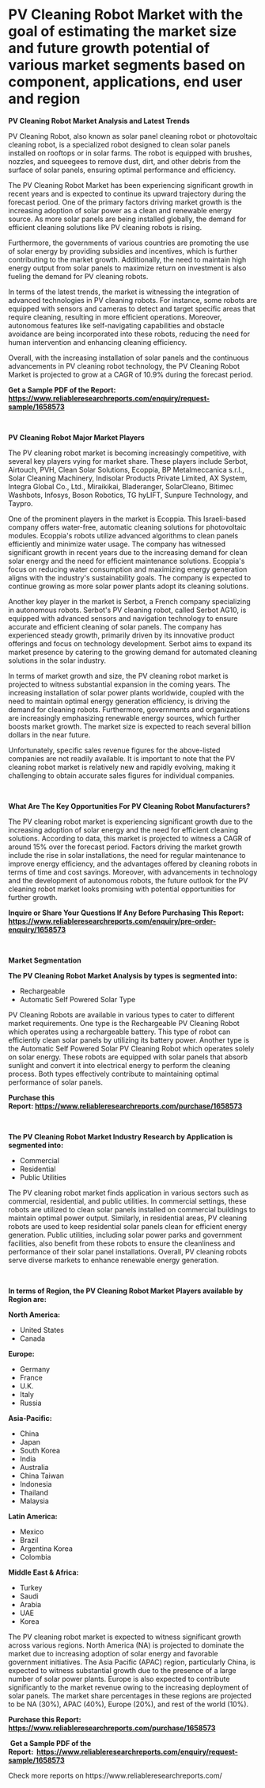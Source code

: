 <p><h1>PV Cleaning Robot Market with the goal of estimating the market size and future growth potential of various market segments based on component, applications, end user and region</h1></p><p><strong>PV Cleaning Robot Market Analysis and Latest Trends</strong></p>
<p><p>PV Cleaning Robot, also known as solar panel cleaning robot or photovoltaic cleaning robot, is a specialized robot designed to clean solar panels installed on rooftops or in solar farms. The robot is equipped with brushes, nozzles, and squeegees to remove dust, dirt, and other debris from the surface of solar panels, ensuring optimal performance and efficiency.</p><p>The PV Cleaning Robot Market has been experiencing significant growth in recent years and is expected to continue its upward trajectory during the forecast period. One of the primary factors driving market growth is the increasing adoption of solar power as a clean and renewable energy source. As more solar panels are being installed globally, the demand for efficient cleaning solutions like PV cleaning robots is rising.</p><p>Furthermore, the governments of various countries are promoting the use of solar energy by providing subsidies and incentives, which is further contributing to the market growth. Additionally, the need to maintain high energy output from solar panels to maximize return on investment is also fueling the demand for PV cleaning robots.</p><p>In terms of the latest trends, the market is witnessing the integration of advanced technologies in PV cleaning robots. For instance, some robots are equipped with sensors and cameras to detect and target specific areas that require cleaning, resulting in more efficient operations. Moreover, autonomous features like self-navigating capabilities and obstacle avoidance are being incorporated into these robots, reducing the need for human intervention and enhancing cleaning efficiency.</p><p>Overall, with the increasing installation of solar panels and the continuous advancements in PV cleaning robot technology, the PV Cleaning Robot Market is projected to grow at a CAGR of 10.9% during the forecast period.</p></p>
<p><strong>Get a Sample PDF of the Report:&nbsp; <a href="https://www.reliableresearchreports.com/enquiry/request-sample/1658573">https://www.reliableresearchreports.com/enquiry/request-sample/1658573</a></strong></p>
<p>&nbsp;</p>
<p><strong>PV Cleaning Robot Major Market Players</strong></p>
<p><p>The PV cleaning robot market is becoming increasingly competitive, with several key players vying for market share. These players include Serbot, Airtouch, PVH, Clean Solar Solutions, Ecoppia, BP Metalmeccanica s.r.l., Solar Cleaning Machinery, Indisolar Products Private Limited, AX System, Integra Global Co., Ltd., Miraikikai, Bladeranger, SolarCleano, Bitimec Washbots, Infosys, Boson Robotics, TG hyLIFT, Sunpure Technology, and Taypro.</p><p>One of the prominent players in the market is Ecoppia. This Israeli-based company offers water-free, automatic cleaning solutions for photovoltaic modules. Ecoppia's robots utilize advanced algorithms to clean panels efficiently and minimize water usage. The company has witnessed significant growth in recent years due to the increasing demand for clean solar energy and the need for efficient maintenance solutions. Ecoppia's focus on reducing water consumption and maximizing energy generation aligns with the industry's sustainability goals. The company is expected to continue growing as more solar power plants adopt its cleaning solutions.</p><p>Another key player in the market is Serbot, a French company specializing in autonomous robots. Serbot's PV cleaning robot, called Serbot AG10, is equipped with advanced sensors and navigation technology to ensure accurate and efficient cleaning of solar panels. The company has experienced steady growth, primarily driven by its innovative product offerings and focus on technology development. Serbot aims to expand its market presence by catering to the growing demand for automated cleaning solutions in the solar industry.</p><p>In terms of market growth and size, the PV cleaning robot market is projected to witness substantial expansion in the coming years. The increasing installation of solar power plants worldwide, coupled with the need to maintain optimal energy generation efficiency, is driving the demand for cleaning robots. Furthermore, governments and organizations are increasingly emphasizing renewable energy sources, which further boosts market growth. The market size is expected to reach several billion dollars in the near future.</p><p>Unfortunately, specific sales revenue figures for the above-listed companies are not readily available. It is important to note that the PV cleaning robot market is relatively new and rapidly evolving, making it challenging to obtain accurate sales figures for individual companies.</p></p>
<p>&nbsp;</p>
<p><strong>What Are The Key Opportunities For PV Cleaning Robot Manufacturers?</strong></p>
<p><p>The PV cleaning robot market is experiencing significant growth due to the increasing adoption of solar energy and the need for efficient cleaning solutions. According to data, this market is projected to witness a CAGR of around 15% over the forecast period. Factors driving the market growth include the rise in solar installations, the need for regular maintenance to improve energy efficiency, and the advantages offered by cleaning robots in terms of time and cost savings. Moreover, with advancements in technology and the development of autonomous robots, the future outlook for the PV cleaning robot market looks promising with potential opportunities for further growth.</p></p>
<p><strong>Inquire or Share Your Questions If Any Before Purchasing This Report: <a href="https://www.reliableresearchreports.com/enquiry/pre-order-enquiry/1658573">https://www.reliableresearchreports.com/enquiry/pre-order-enquiry/1658573</a></strong></p>
<p>&nbsp;</p>
<p><strong>Market Segmentation</strong></p>
<p><strong>The PV Cleaning Robot Market Analysis by types is segmented into:</strong></p>
<p><ul><li>Rechargeable</li><li>Automatic Self Powered Solar Type</li></ul></p>
<p><p>PV Cleaning Robots are available in various types to cater to different market requirements. One type is the Rechargeable PV Cleaning Robot which operates using a rechargeable battery. This type of robot can efficiently clean solar panels by utilizing its battery power. Another type is the Automatic Self Powered Solar PV Cleaning Robot which operates solely on solar energy. These robots are equipped with solar panels that absorb sunlight and convert it into electrical energy to perform the cleaning process. Both types effectively contribute to maintaining optimal performance of solar panels.</p></p>
<p><strong>Purchase this Report:&nbsp;<a href="https://www.reliableresearchreports.com/purchase/1658573">https://www.reliableresearchreports.com/purchase/1658573</a></strong></p>
<p>&nbsp;</p>
<p><strong>The PV Cleaning Robot Market Industry Research by Application is segmented into:</strong></p>
<p><ul><li>Commercial</li><li>Residential</li><li>Public Utilities</li></ul></p>
<p><p>The PV cleaning robot market finds application in various sectors such as commercial, residential, and public utilities. In commercial settings, these robots are utilized to clean solar panels installed on commercial buildings to maintain optimal power output. Similarly, in residential areas, PV cleaning robots are used to keep residential solar panels clean for efficient energy generation. Public utilities, including solar power parks and government facilities, also benefit from these robots to ensure the cleanliness and performance of their solar panel installations. Overall, PV cleaning robots serve diverse markets to enhance renewable energy generation.</p></p>
<p>&nbsp;</p>
<p><strong>In terms of Region, the PV Cleaning Robot Market Players available by Region are:</strong></p>
<p>
    <p> <strong> North America: </strong>
        <ul>
            <li>United States</li>
            <li>Canada</li>
        </ul>
        </p> 
    <p> <strong> Europe: </strong>
        <ul>
            <li>Germany</li>
            <li>France</li>
            <li>U.K.</li>
            <li>Italy</li>
            <li>Russia</li>
        </ul>
        </p> 
    <p> <strong> Asia-Pacific: </strong>
        <ul>
            <li>China</li>
            <li>Japan</li>
            <li>South Korea</li>
            <li>India</li>
            <li>Australia</li>
            <li>China Taiwan</li>
            <li>Indonesia</li>
            <li>Thailand</li>
            <li>Malaysia</li>
        </ul>
        </p> 
    <p> <strong> Latin America: </strong>
        <ul>
            <li>Mexico</li>
            <li>Brazil</li>
            <li>Argentina Korea</li>
            <li>Colombia</li>
        </ul>
        </p> 
    <p> <strong> Middle East & Africa: </strong>
        <ul>
            <li>Turkey</li>
            <li>Saudi</li>
            <li>Arabia</li>
            <li>UAE</li>
            <li>Korea</li>
        </ul>
    </p>
    </p>
<p><p>The PV cleaning robot market is expected to witness significant growth across various regions. North America (NA) is projected to dominate the market due to increasing adoption of solar energy and favorable government initiatives. The Asia Pacific (APAC) region, particularly China, is expected to witness substantial growth due to the presence of a large number of solar power plants. Europe is also expected to contribute significantly to the market revenue owing to the increasing deployment of solar panels. The market share percentages in these regions are projected to be NA (30%), APAC (40%), Europe (20%), and rest of the world (10%).</p></p>
<p><strong>Purchase this Report: <a href="https://www.reliableresearchreports.com/purchase/1658573">https://www.reliableresearchreports.com/purchase/1658573</a></strong></p>
<p>&nbsp;<strong>Get a Sample PDF of the Report:&nbsp;&nbsp;<a href="https://www.reliableresearchreports.com/enquiry/request-sample/1658573">https://www.reliableresearchreports.com/enquiry/request-sample/1658573</a></strong></p>
<p><strong></strong></p>
<p>Check more reports on https://www.reliableresearchreports.com/</p>